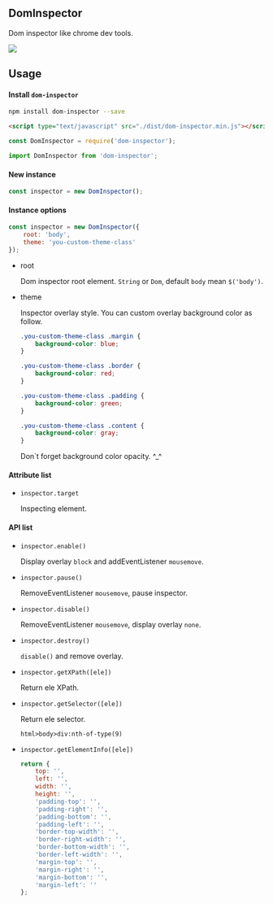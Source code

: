 DomInspector
--------------------------------

Dom inspector like chrome dev tools.

![](https://s10.mogucdn.com/mlcdn/c45406/180622_884j6ci4c4j747e3j3eihiilbif43_736x472.gif)

## Usage

#### Install `dom-inspector`

```bash
npm install dom-inspector --save
```

```html
<script type="text/javascript" src="./dist/dom-inspector.min.js"></script>
```

```js
const DomInspector = require('dom-inspector');
```

```js
import DomInspector from 'dom-inspector';
```

#### New instance

```js
const inspector = new DomInspector();
```

#### Instance options

```js
const inspector = new DomInspector({
	root: 'body',
	theme: 'you-custom-theme-class'
});
```

* root

	Dom inspector root element. `String` or `Dom`, default `body` mean `$('body')`.

* theme

	Inspector overlay style. You can custom overlay background color as follow.

	```css
	.you-custom-theme-class .margin {
		background-color: blue;
	}

	.you-custom-theme-class .border {
		background-color: red;
	}

	.you-custom-theme-class .padding {
		background-color: green;
	}

	.you-custom-theme-class .content {
		background-color: gray;
	}

	```

	Don`t forget background color opacity. ^_^

#### Attribute list

* `inspector.target`

	Inspecting element.

#### API list

* `inspector.enable()`

	Display overlay `block` and addEventListener `mousemove`.

* `inspector.pause()`

	RemoveEventListener `mousemove`, pause inspector.

* `inspector.disable()`

	RemoveEventListener `mousemove`, display overlay `none`.

* `inspector.destroy()`

	`disable()` and remove overlay.

* `inspector.getXPath([ele])`

	Return ele XPath.

* `inspector.getSelector([ele])`

	Return ele selector.
	
	`html>body>div:nth-of-type(9)`

* `inspector.getElementInfo([ele])`

	```js
	return {
		top: '',
		left: '',
		width: '',
		height: '',
		'padding-top': '',
		'padding-right': '',
		'padding-bottom': '',
		'padding-left': '',
		'border-top-width': '',
		'border-right-width': '',
		'border-bottom-width': '',
		'border-left-width': '',
		'margin-top': '',
		'margin-right': '',
		'margin-bottom': '',
		'margin-left': ''
	};
	```
